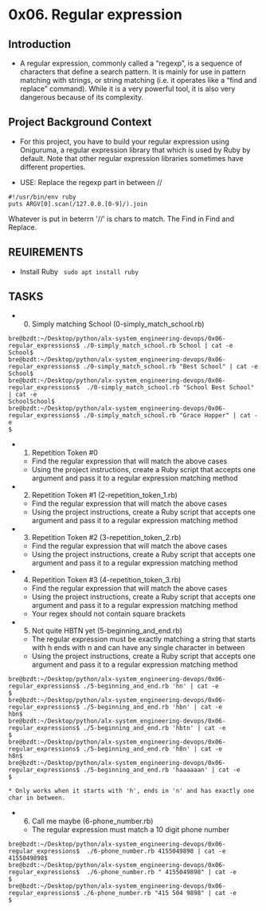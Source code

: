 # 0x06. Regular expression

## Introduction

* A regular expression, commonly called a “regexp”, is a sequence of characters that define a search pattern.  It is mainly for use in pattern matching with strings, or string matching (i.e. it operates like a “find and replace” command). While it is a very powerful tool, it is also very dangerous because of its complexity.

## Project Background Context

* For this project, you have to build your regular expression using Oniguruma, a regular expression library that which is used by Ruby by default. Note that other regular expression libraries sometimes have different properties.

* USE: Replace the regexp part in between //
``` 
#!/usr/bin/env ruby
puts ARGV[0].scan(/127.0.0.[0-9]/).join 
```
Whatever is put in beterrn '//' is chars to match. The Find in Find and Replace.

## REUIREMENTS

* Install Ruby  ``` sudo apt install ruby```

## TASKS

* 0.  Simply matching School (0-simply_match_school.rb)
```
bre@bzdt:~/Desktop/python/alx-system_engineering-devops/0x06-regular_expressions$ ./0-simply_match_school.rb School | cat -e
School$
bre@bzdt:~/Desktop/python/alx-system_engineering-devops/0x06-regular_expressions$ ./0-simply_match_school.rb "Best School" | cat -e
School$
bre@bzdt:~/Desktop/python/alx-system_engineering-devops/0x06-regular_expressions$  ./0-simply_match_school.rb "School Best School" | cat -e
SchoolSchool$
bre@bzdt:~/Desktop/python/alx-system_engineering-devops/0x06-regular_expressions$ ./0-simply_match_school.rb "Grace Hopper" | cat -e
$
```

* 1. Repetition Token #0
	* Find the regular expression that will match the above cases
	* Using the project instructions, create a Ruby script that accepts one argument and pass it to a regular expression matching method

* 2. Repetition Token #1 (2-repetition_token_1.rb)
	* Find the regular expression that will match the above cases
	* Using the project instructions, create a Ruby script that accepts one argument and pass it to a regular expression matching method
	
* 3. Repetition Token #2 (3-repetition_token_2.rb)
	* Find the regular expression that will match the above cases
	* Using the project instructions, create a Ruby script that accepts one argument and pass it to a regular expression matching method
	
* 4. Repetition Token #3 (4-repetition_token_3.rb)
	* Find the regular expression that will match the above cases
	* Using the project instructions, create a Ruby script that accepts one argument and pass it to a regular expression matching method
	* Your regex should not contain square brackets
	
* 5. Not quite HBTN yet (5-beginning_and_end.rb)
	* The regular expression must be exactly matching a string that starts with h ends with n and can have any single character in between
	* Using the project instructions, create a Ruby script that accepts one argument and pass it to a regular expression matching method
```
bre@bzdt:~/Desktop/python/alx-system_engineering-devops/0x06-regular_expressions$ ./5-beginning_and_end.rb 'hn' | cat -e
$
bre@bzdt:~/Desktop/python/alx-system_engineering-devops/0x06-regular_expressions$ ./5-beginning_and_end.rb 'hbn' | cat -e
hbn$
bre@bzdt:~/Desktop/python/alx-system_engineering-devops/0x06-regular_expressions$ ./5-beginning_and_end.rb 'hbtn' | cat -e
$
bre@bzdt:~/Desktop/python/alx-system_engineering-devops/0x06-regular_expressions$ ./5-beginning_and_end.rb 'h8n' | cat -e
h8n$
bre@bzdt:~/Desktop/python/alx-system_engineering-devops/0x06-regular_expressions$ ./5-beginning_and_end.rb 'haaaaaan' | cat -e
$
```
	* Only works when it starts with 'h', ends in 'n' and has exactly one char in between.

* 6. Call me maybe (6-phone_number.rb)
	* The regular expression must match a 10 digit phone number
```
bre@bzdt:~/Desktop/python/alx-system_engineering-devops/0x06-regular_expressions$  ./6-phone_number.rb 4155049898 | cat -e
4155049898$
bre@bzdt:~/Desktop/python/alx-system_engineering-devops/0x06-regular_expressions$  ./6-phone_number.rb " 4155049898" | cat -e
$
bre@bzdt:~/Desktop/python/alx-system_engineering-devops/0x06-regular_expressions$ ./6-phone_number.rb "415 504 9898" | cat -e
$
```
